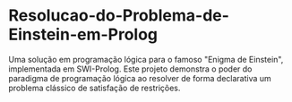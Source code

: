 # Resolucao-do-Problema-de-Einstein-em-Prolog
Uma solução em programação lógica para o famoso "Enigma de Einstein", implementada em SWI-Prolog. Este projeto demonstra o poder do paradigma de programação lógica ao resolver de forma declarativa um problema clássico de satisfação de restrições.
